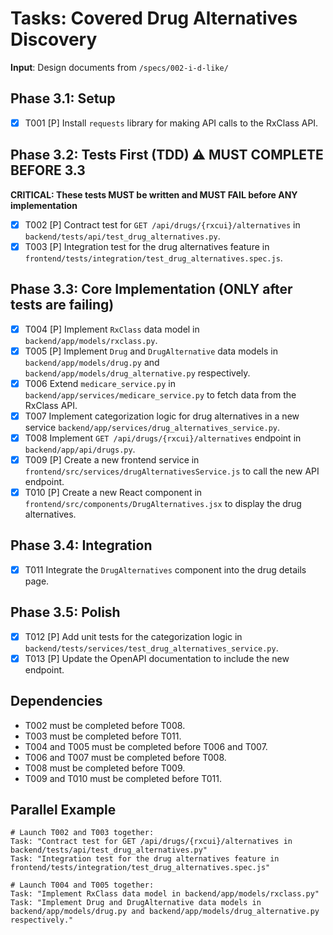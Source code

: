 # Tasks: Covered Drug Alternatives Discovery

**Input**: Design documents from `/specs/002-i-d-like/`

## Phase 3.1: Setup

- [X] T001 [P] Install `requests` library for making API calls to the RxClass API.

## Phase 3.2: Tests First (TDD) ⚠️ MUST COMPLETE BEFORE 3.3

**CRITICAL: These tests MUST be written and MUST FAIL before ANY implementation**

- [X] T002 [P] Contract test for `GET /api/drugs/{rxcui}/alternatives` in `backend/tests/api/test_drug_alternatives.py`.
- [X] T003 [P] Integration test for the drug alternatives feature in `frontend/tests/integration/test_drug_alternatives.spec.js`.

## Phase 3.3: Core Implementation (ONLY after tests are failing)

- [X] T004 [P] Implement `RxClass` data model in `backend/app/models/rxclass.py`.
- [X] T005 [P] Implement `Drug` and `DrugAlternative` data models in `backend/app/models/drug.py` and `backend/app/models/drug_alternative.py` respectively.
- [X] T006 Extend `medicare_service.py` in `backend/app/services/medicare_service.py` to fetch data from the RxClass API.
- [X] T007 Implement categorization logic for drug alternatives in a new service `backend/app/services/drug_alternatives_service.py`.
- [X] T008 Implement `GET /api/drugs/{rxcui}/alternatives` endpoint in `backend/app/api/drugs.py`.
- [X] T009 [P] Create a new frontend service in `frontend/src/services/drugAlternativesService.js` to call the new API endpoint.
- [X] T010 [P] Create a new React component in `frontend/src/components/DrugAlternatives.jsx` to display the drug alternatives.

## Phase 3.4: Integration

- [X] T011 Integrate the `DrugAlternatives` component into the drug details page.

## Phase 3.5: Polish

- [X] T012 [P] Add unit tests for the categorization logic in `backend/tests/services/test_drug_alternatives_service.py`.
- [X] T013 [P] Update the OpenAPI documentation to include the new endpoint.

## Dependencies

- T002 must be completed before T008.
- T003 must be completed before T011.
- T004 and T005 must be completed before T006 and T007.
- T006 and T007 must be completed before T008.
- T008 must be completed before T009.
- T009 and T010 must be completed before T011.

## Parallel Example

```
# Launch T002 and T003 together:
Task: "Contract test for GET /api/drugs/{rxcui}/alternatives in backend/tests/api/test_drug_alternatives.py"
Task: "Integration test for the drug alternatives feature in frontend/tests/integration/test_drug_alternatives.spec.js"

# Launch T004 and T005 together:
Task: "Implement RxClass data model in backend/app/models/rxclass.py"
Task: "Implement Drug and DrugAlternative data models in backend/app/models/drug.py and backend/app/models/drug_alternative.py respectively."
```
